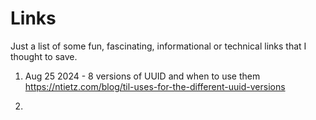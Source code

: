 # Links

Just a list of some fun, fascinating, informational or technical links that I thought to save.

1. Aug 25 2024 - 8 versions of UUID and when to use them
   https://ntietz.com/blog/til-uses-for-the-different-uuid-versions

2.

